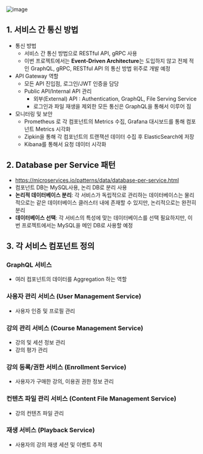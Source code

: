 ![image](https://github.com/dobby-teacher/fastcampus-top-6/assets/154607598/1bc9d24d-5209-47f3-a1b7-06fec20e5693)

## 1. 서비스 간 통신 방법
- 통신 방법
  - 서비스 간 통신 방법으로 RESTful API, gRPC 사용
  - 이번 프로젝트에서는 **Event-Driven Architecture**는 도입하지 않고 전체 적인 GraphQL, gRPC, RESTful API 의 통신 방법 위주로 개발 예정  
- API Gateway 역할
  - 모든 API 진입점, 로그인/JWT 인증을 담당
  - Public API/Internal API 관리
    - 외부(External) API : Authentication, GraphQL, File Serving Service
    - 로그인과 파일 재생을 제외한 모든 통신은 GraphQL을 통해서 이루어 짐
- 모니터링 및 보안
  - Prometheus 로 각 컴포넌트의 Metrics 수집, Grafana 대시보드를 통해 컴포넌트 Metrics 시각화
  - Zipkin을 통해 각 컴포넌트의 트랜잭션 데이터 수집 후 ElasticSearch에 저장
  - Kibana를 통해서 요청 데이터 시각화

## 2. Database per Service 패턴
- https://microservices.io/patterns/data/database-per-service.html
- 컴포넌트 DB는 MySQL사용, 논리 DB로 분리 사용
- **논리적 데이터베이스 분리**: 각 서비스가 독립적으로 관리하는 데이터베이스는 물리적으로는 같은 데이터베이스 클러스터 내에 존재할 수 있지만, 논리적으로는 완전히 분리
- **데이터베이스 선택**: 각 서비스의 특성에 맞는 데이터베이스를 선택 필요하지만, 이번 프로젝트에서는 MySQL을 메인 DB로 사용할 예정

## 3. 각 서비스 컴포넌트 정의
### GraphQL 서비스
- 여러 컴포넌트의 데이터를 Aggregation 하는 역할

### 사용자 관리 서비스 (User Management Service)
- 사용자 인증 및 프로필 관리

### 강의 관리 서비스 (Course Management Service)
- 강의 및 세션 정보 관리
- 강의 평가 관리

### 강의 등록/권한 서비스 (Enrollment Service)
- 사용자가 구매한 강의, 이용권 권한 정보 관리

### 컨텐츠 파일 관리 서비스 (Content File Management Service)
- 강의 컨텐츠 파일 관리

### 재생 서비스 (Playback Service)
- 사용자의 강의 재생 세션 및 이벤트 추적